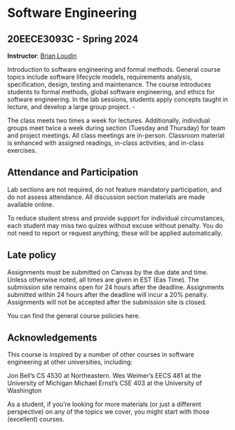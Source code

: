 # Software Engineering

## 20EECE3093C - Spring 2024

**Instructor**: [Brian Loudin](https://researchdirectory.uc.edu/p/loudinbk)<br>

Introduction to software engineering and formal methods. General course topics include software lifecycle models, requirements analysis, specification, design, testing and maintenance. The course introduces students to formal methods, global software engineering, and ethics for software engineering. In the lab sessions, students apply concepts taught in lecture, and develop a large group project. - 


The class meets two times a week for lectures. Additionally, individual groups meet twice a week during section (Tuesday and Thursday) for team and project meetings. All class meetings are in-person. Classroom material is enhanced with assigned readings, in-class activities, and in-class exercises.

## Attendance and Participation


Lab sections are not required, do not feature mandatory participation, and do not assess attendance. All discussion section materials are made available online.


To reduce student stress and provide support for individual circumstances, each student may miss two quizes without excuse without penalty. You do not need to report or request anything; these will be applied automatically.

## Late policy

Assignments must be submitted on Canvas by the due date and time. Unless otherwise noted, all times are given in EST (Eas Time). The submission site remains open for 24 hours after the deadline. Assignments submitted within 24 hours after the deadline will incur a 20% penalty. Assignments will not be accepted after the submission site is closed.

You can find the general course policies here.

## Acknowledgements

This course is inspired by a number of other courses in software engineering at other universities, including:

Jon Bell’s CS 4530 at Northeastern.
Wes Weimer’s EECS 481 at the University of Michigan
Michael Ernst’s CSE 403 at the University of Washington

As a student, if you’re looking for more materials (or just a different perspective) on any of the topics we cover, you might start with those (excellent) courses.
